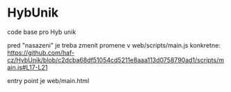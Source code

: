 # HybUnik
code base pro Hyb unik

pred "nasazeni" je treba zmenit promene v web/scripts/main.js konkretne: https://github.com/haf-cz/HybUnik/blob/c2dcba68df51054cd5211e8aaa113d0758790ad1/scripts/main.js#L17-L21

entry point je web/main.html
